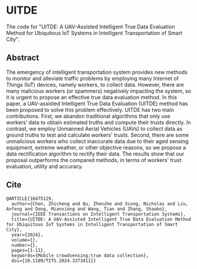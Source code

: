 # UITDE
The code for "UITDE: A UAV-Assisted Intelligent True Data Evaluation Method for Ubiquitous IoT Systems in Intelligent Transportation of Smart City".

## Abstract
The emergency of intelligent transportation system provides new methods to monitor and alleviate traffic problems by employing many Internet of Things (IoT) devices, namely workers, to collect data. However, there are many malicious workers (or spammers) negatively impacting the system, so it is urgent to propose an effective true data evaluation method. In this paper, a UAV-assisted Intelligent True Data Evaluation (UITDE) method has been proposed to solve this problem effectively.  UITDE has two main contributions. First, we abandon traditional algorithms that only use workers’ data to obtain estimated truths and compute their trusts directly. In contrast, we employ Unmanned Aerial Vehicles (UAVs) to collect data as ground truths to test and calculate workers' trusts. Second, there are some unmalicious workers who collect inaccurate data due to their aged sensing equipment, extreme weather, or other objective reasons, so we propose a data rectification algorithm to rectify their data. The results show that our proposal outperforms the compared methods, in terms of workers' trust evaluation, utility and accuracy.

## Cite
```
@ARTICLE{10475129,
  author={Chen, Zhicheng and Qu, Zhenzhe and Xiong, Nicholas and Liu, Anfeng and Dong, Mianxiong and Wang, Tian and Zhang, Shaobo},
  journal={IEEE Transactions on Intelligent Transportation Systems}, 
  title={UITDE: A UAV-Assisted Intelligent True Data Evaluation Method for Ubiquitous IoT Systems in Intelligent Transportation of Smart City}, 
  year={2024},
  volume={},
  number={},
  pages={1-11},
  keywords={Mobile crowdsensing;true data collection},
  doi={10.1109/TITS.2024.3373411}}
```
